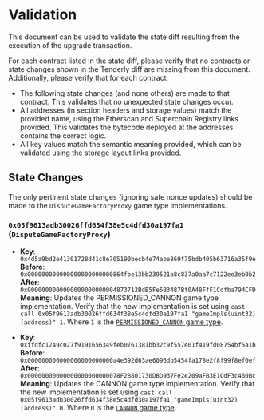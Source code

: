 # Validation

This document can be used to validate the state diff resulting from the execution of the upgrade
transaction.

For each contract listed in the state diff, please verify that no contracts or state changes shown in the Tenderly diff are missing from this document. Additionally, please verify that for each contract:

- The following state changes (and none others) are made to that contract. This validates that no unexpected state changes occur.
- All addresses (in section headers and storage values) match the provided name, using the Etherscan and Superchain Registry links provided. This validates the bytecode deployed at the addresses contains the correct logic.
- All key values match the semantic meaning provided, which can be validated using the storage layout links provided.

## State Changes

The only pertinent state changes (ignoring safe nonce updates) should be made to the `DisputeGameFactoryProxy` game type implementations.

### `0x05f9613adb30026ffd634f38e5c4dfd30a197fa1` (`DisputeGameFactoryProxy`)

- **Key**: `0x4d5a9bd2e41301728d41c8e705190becb4e74abe869f75bdb405b63716a35f9e` <br/>
  **Before**: `0x000000000000000000000000864fbe13bb239521a8c837a0aa7c7122ee3eb0b2` <br/>
  **After**: `0x0000000000000000000000004873712BdB5Fe5B3487Bf0A48FfF1Cdfba794CFD` <br/>
  **Meaning**: Updates the PERMISSIONED_CANNON game type implementation. Verify that the new implementation is set using `cast call 0x05f9613adb30026ffd634f38e5c4dfd30a197fa1 "gameImpls(uint32)(address)" 1`. Where `1` is the [`PERMISSIONED_CANNON` game type](https://github.com/ethereum-optimism/optimism/blob/op-contracts/v1.4.0/packages/contracts-bedrock/src/dispute/lib/Types.sol#L31).

- **Key**: `0xffdfc1249c027f9191656349feb0761381bb32c9f557e01f419fd08754bf5a1b` <br/>
  **Before**: `0x000000000000000000000000a4e392d63ae6096db5454fa178e2f8f99f8ef0ef` <br/>
  **After**: `0x00000000000000000000000078F2B801730DBD937Fe2e209aFB3E1CdF3c460Bc` <br/>
  **Meaning**: Updates the CANNON game type implementation. Verify that the new implementation is set using `cast call 0x05f9613adb30026ffd634f38e5c4dfd30a197fa1 "gameImpls(uint32)(address)" 0`. Where `0` is the [`CANNON` game type](https://github.com/ethereum-optimism/optimism/blob/op-contracts/v1.4.0/packages/contracts-bedrock/src/dispute/lib/Types.sol#L28).
